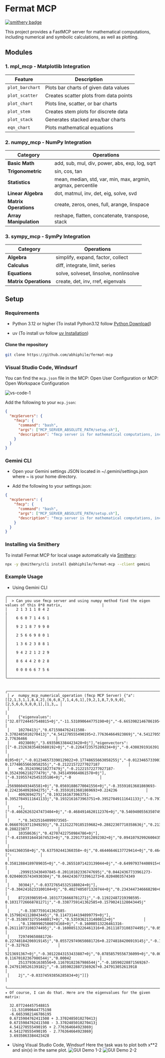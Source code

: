 # Fermat MCP
[![smithery badge](https://smithery.ai/badge/@abhiphile/fermat-mcp)](https://smithery.ai/server/@abhiphile/fermat-mcp)

This project provides a FastMCP server for mathematical computations, including numerical and symbolic calculations, as well as plotting.

## Modules

### 1. mpl_mcp - Matplotlib Integration

| Feature | Description |
|---------|-------------|
| `plot_barchart` | Plots bar charts of given data values |
| `plot_scatter` | Creates scatter plots from data points |
| `plot_chart` | Plots line, scatter, or bar charts |
| `plot_stem` | Creates stem plots for discrete data |
| `plot_stack` | Generates stacked area/bar charts |
| `eqn_chart` | Plots mathematical equations |

### 2. numpy_mcp - NumPy Integration

| Category | Operations |
|----------|------------|
| **Basic Math** | add, sub, mul, div, power, abs, exp, log, sqrt |
| **Trigonometric** | sin, cos, tan |
| **Statistics** | mean, median, std, var, min, max, argmin, argmax, percentile |
| **Linear Algebra** | dot, matmul, inv, det, eig, solve, svd |
| **Matrix Operations** | create, zeros, ones, full, arange, linspace |
| **Array Manipulation** | reshape, flatten, concatenate, transpose, stack |

### 3. sympy_mcp - SymPy Integration

| Category | Operations |
|----------|------------|
| **Algebra** | simplify, expand, factor, collect |
| **Calculus** | diff, integrate, limit, series |
| **Equations** | solve, solveset, linsolve, nonlinsolve |
| **Matrix Operations** | create, det, inv, rref, eigenvals |

## Setup

### Requirements

- Python 3.12 or higher (To install Python3.12 follow [Python Download](https://www.python.org/downloads/))

- uv (To install uv follow [uv Installation](https://docs.astral.sh/uv/getting-started/installation/))

#### Clone the repository

```bash
git clone https://github.com/abhiphile/fermat-mcp
```

### Visual Studio Code, Windsurf
You can find the `mcp.json` file in the
MCP: Open User Configuration or MCP: Open Workspace Configuration

![vs-code-1](public/images/vs-code-1.png)

Add the following to your `mcp.json`:

```json
{
  "mcpServers": {
    "fmcp": {
      "command": "bash",
      "args": ["MCP_SERVER_ABSOLUTE_PATH/setup.sh"],
      "description": "fmcp server is for mathematical computations, including numerical and symbolic calculations, as well as plotting."
    }
  }
}
```

### Gemini CLI
- Open your Gemini settings JSON located in ~/.gemini/settings.json where ~ is your home directory.

- Add the following to your settings.json:

```json
{
  "mcpServers": {
    "fmcp": {
      "command": "bash",
      "args": ["MCP_SERVER_ABSOLUTE_PATH/setup.sh"],
      "description": "fmcp server is for mathematical computations, including numerical and symbolic calculations, as well as plotting."
    }
  }
}
```

### Installing via Smithery

To install Fermat MCP for local usage automatically via [Smithery](https://smithery.ai/server/@abhiphile/fermat-mcp):

```bash
npx -y @smithery/cli install @abhiphile/fermat-mcp --client gemini
```

### Example Usage
- Using Gemini CLI
```
╭──────────────────────────────────────────────────────────────────────────────────────────────────────────────╮
│  > Can you use fmcp server and using numpy method find the eigen values of this 8*8 matrix,                  |
│    2 1 3 1 1 8 4 2                                                                                           |
│    6 6 0 7 1 4 6 1                                                                                           │
│    9 2 1 8 7 9 9 0                                                                                           │
│    2 5 6 6 9 8 0 1                                                                                           │
│    1 3 6 2 3 8 8 1                                                                                           │
│    9 4 2 2 1 2 2 9                                                                                           │
│    8 6 4 4 2 0 2 8                                                                                           │
│    0 0 0 6 6 7 5 6                                                                                           │
╰──────────────────────────────────────────────────────────────────────────────────────────────────────────────╯

 ╭─────────────────────────────────────────────────────────────────────────────────────────────────────────────────────────────────────────╮
 │ ✔  numpy_mcp_numerical_operation (fmcp MCP Server) {"a":[[2,1,3,1,1,8,4,2],[6,6,0,7,1,4,6,1],[9,2,1,8,7,9,9,0],[2,5,6,6,9,8,0,1],[1,3,… │
 │                                                                                                                                         │
 │    {"eigenvalues":["32.077244457548815+0j","-11.531090644775198+0j","-6.6653982146786195+0j","0.6715984762411508+3.37024850             │
 │    10270413j","0.6715984762411508-3.3702485010270413j","4.541270555490195+2.776364664923869j","4.541270555490195-2.77636466             │
 │    4923869j","3.6935063384423428+0j"],"eigenvectors":[["-0.23263835483680192+0j","-0.2264723575289234+0j","-0.4308391916391             │
 │    0195+0j","-0.012346573390129022+0.17748655663058255j","-0.012346573390129022-0.17748655663058255j","-0.21221572277027187             │
 │    +0.3524396218277479j","-0.21221572277027187-0.3524396218277479j","0.3451499664861578+0j"],["-0.31955742545335186+0j","-0             │
 │    .2569860493445581+0j","0.05691886770041556+0j","-0.35591013681869693-0.2242364092694275j","-0.35591013681869693+0.224236             │
 │    4092694275j","0.1932161673963751-0.39527849111641133j","0.1932161673963751+0.39527849111641133j","-0.7979681696063214+0j             │
 │    "],["-0.46626263247473404+0j","-0.4684914620112376+0j","0.5469400556350749+0j","0.34325164099973565+0.06607019711949293j             │
 │    ","0.34325164099973565-0.06607019711949293j","0.21312270185159682+0.28822307710358636j","0.21312270185159682-0.288223077             │
 │    10358636j","0.42707422750984786+0j"],["-0.41589316441674523+0j","0.2291771012892302+0j","0.09410792992600435+0j","0.6375             │
 │    92441360358+0j","0.637592441360358+-0j","0.46446646137729414+0j","0.46446646137729414+-0j","0.08171661775583623+0j"],["-             │
 │    0.35812884189789035+0j","-0.26551071423139044+0j","-0.649979374400915+0j","-0.2999153430497845+0.20110182336747695j","-0             │
 │    .2999153430497845-0.20110182336747695j","0.04424367733961273-0.020400357434930304j","0.04424367733961273+0.0204003574349             │
 │    30304j","-0.037276545325188024+0j"],["-0.3042416233100104+0j","0.4027405071320744+0j","0.2343447346668298+0j","-0.119224             │
 │    87219398595+0.10317726668781271j","-0.11922487219398595-0.10317726668781271j","-0.3387759141362585+0.15790241128043445j"             │
 │    ,"-0.3387759141362585-0.15790241128043445j","0.11473144194899779+0j"],["-0.35389732755448017+0j","0.5359362131480812+0j"             │
 │    ,"0.13989902586074168+0j","-0.16008513226461316-0.26111873108374495j","-0.16008513226461316+0.26111873108374495j","0.055             │
 │    729749650881726-0.22748184206919145j","0.055729749650881726+0.22748184206919145j","-0.19838514696566653+0j"],["-0.327615             │
 │    5213691367+0j","-0.30122843153433887+0j","0.07858579556736099+0j","0.00042251379361638556-0.11670182367986544j","0.00042             │
 │    251379361638556+0.11670182367986544j","-0.18590228871569267-0.2479130526139182j","-0.18590228871569267+0.247913052613918             │
 │    2j","-0.03374593856285834+0j"]]}                                                                                                     │
 ╰─────────────────────────────────────────────────────────────────────────────────────────────────────────────────────────────────────────╯
✦ Of course, I can do that. Here are the eigenvalues for the given matrix:

  32.077244457548815
  -11.531090644775198
  -6.6653982146786195
  0.6715984762411508 + 3.3702485010270413j
  0.6715984762411508 - 3.3702485010270413j
  4.541270555490195 + 2.776364664923869j
  4.541270555490195 - 2.776364664923869j
  3.6935063384423428
  ```

- Using Visual Studio Code, Windsurf
Here the task was to plot both x**2 and sin(x) in the same plot.
![GUI Demo 1-2](public/images/gui-demo-1.png)
![GUI Demo 2-2](public/images/gui-demo-2.png)

